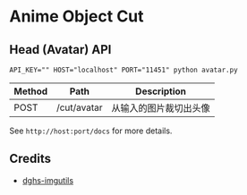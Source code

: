 # Anime Object Cut

## Head (Avatar) API

`API_KEY="" HOST="localhost" PORT="11451" python avatar.py` 

| Method | Path        | Description            |
| ------ | ----------- | ---------------------- |
| POST   | /cut/avatar | 从输入的图片裁切出头像 |

See `http://host:port/docs` for more details.


## Credits

- [dghs-imgutils](https://dghs-imgutils.deepghs.org/)